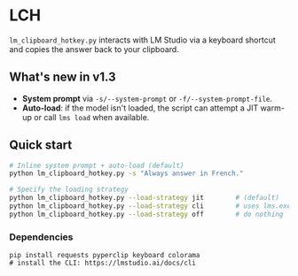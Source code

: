 # LCH

`lm_clipboard_hotkey.py` interacts with LM Studio via a keyboard shortcut and
copies the answer back to your clipboard.

## What's new in v1.3

- **System prompt** via `-s/--system-prompt` or `-f/--system-prompt-file`.
- **Auto-load**: if the model isn't loaded, the script can attempt a JIT warm-up
  or call `lms load` when available.

## Quick start

```bash
# Inline system prompt + auto-load (default)
python lm_clipboard_hotkey.py -s "Always answer in French."

# Specify the loading strategy
python lm_clipboard_hotkey.py --load-strategy jit        # (default)
python lm_clipboard_hotkey.py --load-strategy cli        # uses lms.exe
python lm_clipboard_hotkey.py --load-strategy off        # do nothing
```

### Dependencies

```
pip install requests pyperclip keyboard colorama
# install the CLI: https://lmstudio.ai/docs/cli
```
